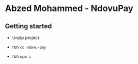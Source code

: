 # Abzed Mohammed - NdovuPay

## Getting started

* Unzip project

* run  `cd ndovu-pay`

* run  `npm i`